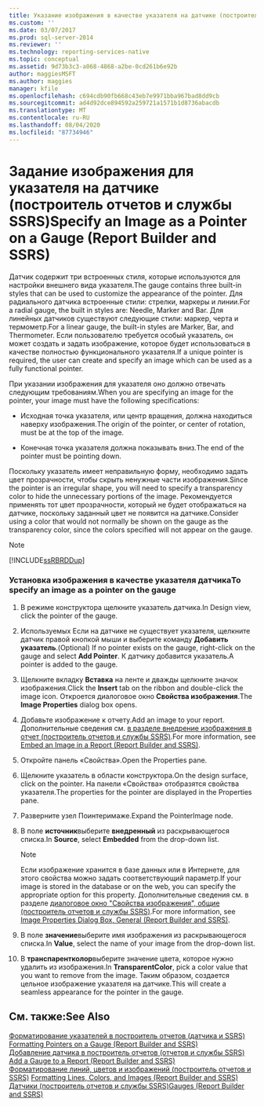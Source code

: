 ```yaml
---
title: Указание изображения в качестве указателя на датчике (построитель отчетов и SSRS) | Документация Майкрософт
ms.custom: ''
ms.date: 03/07/2017
ms.prod: sql-server-2014
ms.reviewer: ''
ms.technology: reporting-services-native
ms.topic: conceptual
ms.assetid: 9d73b3c3-a068-4868-a2be-0cd261b6e92b
author: maggiesMSFT
ms.author: maggies
manager: kfile
ms.openlocfilehash: c694cdb90fb668c43eb7e9971bba967bad8dd9cb
ms.sourcegitcommit: ad4d92dce894592a259721a1571b1d8736abacdb
ms.translationtype: MT
ms.contentlocale: ru-RU
ms.lasthandoff: 08/04/2020
ms.locfileid: "87734946"
---
```

# <a name="specify-an-image-as-a-pointer-on-a-gauge-report-builder-and-ssrs"></a><span data-ttu-id="d6cf5-102">Задание изображения для указателя на датчике (построитель отчетов и службы SSRS)</span><span class="sxs-lookup"><span data-stu-id="d6cf5-102">Specify an Image as a Pointer on a Gauge (Report Builder and SSRS)</span></span>
  <span data-ttu-id="d6cf5-103">Датчик содержит три встроенных стиля, которые используются для настройки внешнего вида указателя.</span><span class="sxs-lookup"><span data-stu-id="d6cf5-103">The gauge contains three built-in styles that can be used to customize the appearance of the pointer.</span></span> <span data-ttu-id="d6cf5-104">Для радиального датчика встроенные стили: стрелки, маркеры и линии.</span><span class="sxs-lookup"><span data-stu-id="d6cf5-104">For a radial gauge, the built in styles are: Needle, Marker and Bar.</span></span> <span data-ttu-id="d6cf5-105">Для линейных датчиков существуют следующие стили: маркер, черта и термометр.</span><span class="sxs-lookup"><span data-stu-id="d6cf5-105">For a linear gauge, the built-in styles are Marker, Bar, and Thermometer.</span></span> <span data-ttu-id="d6cf5-106">Если пользователю требуется особый указатель, он может создать и задать изображение, которое будет использоваться в качестве полностью функционального указателя.</span><span class="sxs-lookup"><span data-stu-id="d6cf5-106">If a unique pointer is required, the user can create and specify an image which can be used as a fully functional pointer.</span></span>  
  
 <span data-ttu-id="d6cf5-107">При указании изображения для указателя оно должно отвечать следующим требованиям.</span><span class="sxs-lookup"><span data-stu-id="d6cf5-107">When you are specifying an image for the pointer, your image must have the following specifications:</span></span>  
  
-   <span data-ttu-id="d6cf5-108">Исходная точка указателя, или центр вращения, должна находиться наверху изображения.</span><span class="sxs-lookup"><span data-stu-id="d6cf5-108">The origin of the pointer, or center of rotation, must be at the top of the image.</span></span>  
  
-   <span data-ttu-id="d6cf5-109">Конечная точка указателя должна показывать вниз.</span><span class="sxs-lookup"><span data-stu-id="d6cf5-109">The end of the pointer must be pointing down.</span></span>  
  
 <span data-ttu-id="d6cf5-110">Поскольку указатель имеет неправильную форму, необходимо задать цвет прозрачности, чтобы скрыть ненужные части изображения.</span><span class="sxs-lookup"><span data-stu-id="d6cf5-110">Since the pointer is an irregular shape, you will need to specify a transparency color to hide the unnecessary portions of the image.</span></span> <span data-ttu-id="d6cf5-111">Рекомендуется применять тот цвет прозрачности, который не будет отображаться на датчике, поскольку заданный цвет не появится на датчике.</span><span class="sxs-lookup"><span data-stu-id="d6cf5-111">Consider using a color that would not normally be shown on the gauge as the transparency color, since the colors specified will not appear on the gauge.</span></span>  
  
> [!NOTE]  
>  [!INCLUDE[ssRBRDDup](../includes/ssrbrddup-md.md)]  
  
### <a name="to-specify-an-image-as-a-pointer-on-the-gauge"></a><span data-ttu-id="d6cf5-112">Установка изображения в качестве указателя датчика</span><span class="sxs-lookup"><span data-stu-id="d6cf5-112">To specify an image as a pointer on the gauge</span></span>  
  
1.  <span data-ttu-id="d6cf5-113">В режиме конструктора щелкните указатель датчика.</span><span class="sxs-lookup"><span data-stu-id="d6cf5-113">In Design view, click the pointer of the gauge.</span></span>  
  
2.  <span data-ttu-id="d6cf5-114">Используемых Если на датчике не существует указателя, щелкните датчик правой кнопкой мыши и выберите команду **Добавить указатель**.</span><span class="sxs-lookup"><span data-stu-id="d6cf5-114">(Optional) If no pointer exists on the gauge, right-click on the gauge and select **Add Pointer**.</span></span> <span data-ttu-id="d6cf5-115">К датчику добавится указатель.</span><span class="sxs-lookup"><span data-stu-id="d6cf5-115">A pointer is added to the gauge.</span></span>  
  
3.  <span data-ttu-id="d6cf5-116">Щелкните вкладку **Вставка** на ленте и дважды щелкните значок изображения.</span><span class="sxs-lookup"><span data-stu-id="d6cf5-116">Click the **Insert** tab on the ribbon and double-click the image icon.</span></span> <span data-ttu-id="d6cf5-117">Откроется диалоговое окно **Свойства изображения**.</span><span class="sxs-lookup"><span data-stu-id="d6cf5-117">The **Image Properties** dialog box opens.</span></span>  
  
4.  <span data-ttu-id="d6cf5-118">Добавьте изображение к отчету.</span><span class="sxs-lookup"><span data-stu-id="d6cf5-118">Add an image to your report.</span></span> <span data-ttu-id="d6cf5-119">Дополнительные сведения см. [в разделе внедрение изображения в отчет &#40;построитель отчетов и службы SSRS&#41;](report-design/embed-an-image-in-a-report-report-builder-and-ssrs.md).</span><span class="sxs-lookup"><span data-stu-id="d6cf5-119">For more information, see [Embed an Image in a Report &#40;Report Builder and SSRS&#41;](report-design/embed-an-image-in-a-report-report-builder-and-ssrs.md).</span></span>  
  
5.  <span data-ttu-id="d6cf5-120">Откройте панель «Свойства».</span><span class="sxs-lookup"><span data-stu-id="d6cf5-120">Open the Properties pane.</span></span>  
  
6.  <span data-ttu-id="d6cf5-121">Щелкните указатель в области конструктора.</span><span class="sxs-lookup"><span data-stu-id="d6cf5-121">On the design surface, click on the pointer.</span></span> <span data-ttu-id="d6cf5-122">На панели «Свойства» отобразятся свойства указателя.</span><span class="sxs-lookup"><span data-stu-id="d6cf5-122">The properties for the pointer are displayed in the Properties pane.</span></span>  
  
7.  <span data-ttu-id="d6cf5-123">Разверните узел Поинтеримаже.</span><span class="sxs-lookup"><span data-stu-id="d6cf5-123">Expand the PointerImage node.</span></span>  
  
8.  <span data-ttu-id="d6cf5-124">В поле **источник**выберите **внедренный** из раскрывающегося списка.</span><span class="sxs-lookup"><span data-stu-id="d6cf5-124">In **Source**, select **Embedded** from the drop-down list.</span></span>  
  
    > [!NOTE]  
    >  <span data-ttu-id="d6cf5-125">Если изображение хранится в базе данных или в Интернете, для этого свойства можно задать соответствующий параметр.</span><span class="sxs-lookup"><span data-stu-id="d6cf5-125">If your image is stored in the database or on the web, you can specify the appropriate option for this property.</span></span> <span data-ttu-id="d6cf5-126">Дополнительные сведения см. в разделе [диалоговое окно "Свойства изображения", общие &#40;построитель отчетов и службы SSRS&#41;](../../2014/reporting-services/image-properties-dialog-box-general-report-builder-and-ssrs.md).</span><span class="sxs-lookup"><span data-stu-id="d6cf5-126">For more information, see [Image Properties Dialog Box, General &#40;Report Builder and SSRS&#41;](../../2014/reporting-services/image-properties-dialog-box-general-report-builder-and-ssrs.md).</span></span>  
  
9. <span data-ttu-id="d6cf5-127">В поле **значение**выберите имя изображения из раскрывающегося списка.</span><span class="sxs-lookup"><span data-stu-id="d6cf5-127">In **Value**, select the name of your image from the drop-down list.</span></span>  
  
10. <span data-ttu-id="d6cf5-128">В **транспарентколор**выберите значение цвета, которое нужно удалить из изображения.</span><span class="sxs-lookup"><span data-stu-id="d6cf5-128">In **TransparentColor**, pick a color value that you want to remove from the image.</span></span> <span data-ttu-id="d6cf5-129">Таким образом, создается цельное изображение указателя на датчике.</span><span class="sxs-lookup"><span data-stu-id="d6cf5-129">This will create a seamless appearance for the pointer in the gauge.</span></span>  
  
## <a name="see-also"></a><span data-ttu-id="d6cf5-130">См. также:</span><span class="sxs-lookup"><span data-stu-id="d6cf5-130">See Also</span></span>  
 <span data-ttu-id="d6cf5-131">[Форматирование указателей в построитель отчетов &#40;датчика и SSRS&#41;](report-design/formatting-pointers-on-a-gauge-report-builder-and-ssrs.md) </span><span class="sxs-lookup"><span data-stu-id="d6cf5-131">[Formatting Pointers on a Gauge &#40;Report Builder and SSRS&#41;](report-design/formatting-pointers-on-a-gauge-report-builder-and-ssrs.md) </span></span>  
 <span data-ttu-id="d6cf5-132">[Добавление датчика в построитель отчетов &#40;отчетов и службы SSRS&#41;](report-design/add-a-gauge-to-a-report-report-builder-and-ssrs.md) </span><span class="sxs-lookup"><span data-stu-id="d6cf5-132">[Add a Gauge to a Report &#40;Report Builder and SSRS&#41;](report-design/add-a-gauge-to-a-report-report-builder-and-ssrs.md) </span></span>  
 <span data-ttu-id="d6cf5-133">[Форматирование линий, цветов и изображений &#40;построитель отчетов и SSRS&#41;](report-design/images-report-builder-and-ssrs.md) </span><span class="sxs-lookup"><span data-stu-id="d6cf5-133">[Formatting Lines, Colors, and Images &#40;Report Builder and SSRS&#41;](report-design/images-report-builder-and-ssrs.md) </span></span>  
 [<span data-ttu-id="d6cf5-134">Датчики (построитель отчетов и службы SSRS)</span><span class="sxs-lookup"><span data-stu-id="d6cf5-134">Gauges &#40;Report Builder and SSRS&#41;</span></span>](report-design/gauges-report-builder-and-ssrs.md)  
  
  
